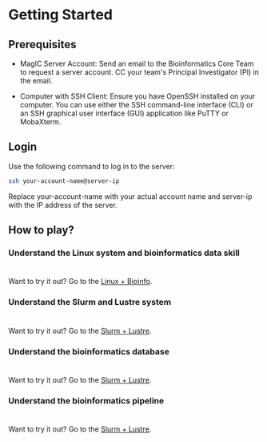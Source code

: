 # Getting Started

## Prerequisites

- MagIC Server Account: Send an email to the Bioinformatics Core Team to request a server
  account. CC your team's Principal Investigator (PI) in the email.

- Computer with SSH Client: Ensure you have OpenSSH installed on your computer. You can
  use either the SSH command-line interface (CLI) or an SSH graphical user interface (GUI)
  application like PuTTY or MobaXterm.

## Login

Use the following command to log in to the server:

```sh
ssh your-account-name@server-ip
```

Replace your-account-name with your actual account name and server-ip with the IP address
of the server.

## How to play?

### Understand the Linux system and bioinformatics data skill

<div class="tip custom-block" style="padding-top: 8px">

Want to try it out? Go to the [Linux + Bioinfo](../linux/what_is_linux).

</div>

### Understand the Slurm and Lustre system

<div class="tip custom-block" style="padding-top: 8px">

Want to try it out? Go to the [Slurm + Lustre](../slurm/what_is_slurm).

</div>

### Understand the bioinformatics database

<div class="tip custom-block" style="padding-top: 8px">

Want to try it out? Go to the [Slurm + Lustre](../database/).

</div>

### Understand the bioinformatics pipeline

<div class="tip custom-block" style="padding-top: 8px">

Want to try it out? Go to the [Slurm + Lustre](../pipeline/).

</div>
